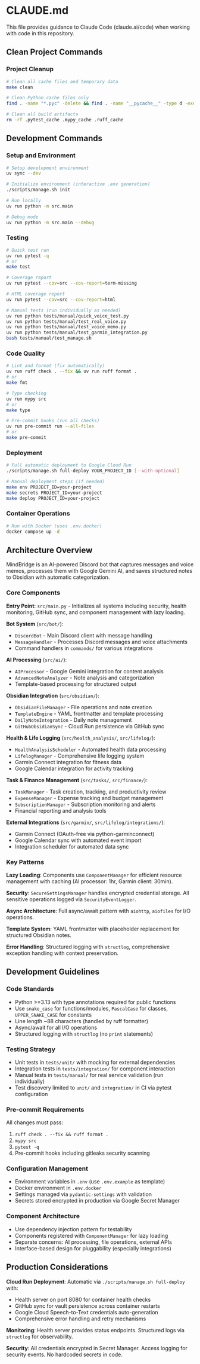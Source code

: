 # CLAUDE.md

This file provides guidance to Claude Code (claude.ai/code) when working with code in this repository.

## Clean Project Commands

### Project Cleanup
```bash
# Clean all cache files and temporary data
make clean

# Clean Python cache files only
find . -name "*.pyc" -delete && find . -name "__pycache__" -type d -exec rm -rf {} +

# Clean all build artifacts
rm -rf .pytest_cache .mypy_cache .ruff_cache
```

## Development Commands

### Setup and Environment
```bash
# Setup development environment
uv sync --dev

# Initialize environment (interactive .env generation)
./scripts/manage.sh init

# Run locally
uv run python -m src.main

# Debug mode
uv run python -m src.main --debug
```

### Testing
```bash
# Quick test run
uv run pytest -q
# or
make test

# Coverage report
uv run pytest --cov=src --cov-report=term-missing

# HTML coverage report
uv run pytest --cov=src --cov-report=html

# Manual tests (run individually as needed)
uv run python tests/manual/quick_voice_test.py
uv run python tests/manual/test_real_voice.py
uv run python tests/manual/test_voice_memo.py
uv run python tests/manual/test_garmin_integration.py
bash tests/manual/test_manage.sh
```

### Code Quality
```bash
# Lint and format (fix automatically)
uv run ruff check . --fix && uv run ruff format .
# or
make fmt

# Type checking
uv run mypy src
# or
make type

# Pre-commit hooks (run all checks)
uv run pre-commit run --all-files
# or
make pre-commit
```

### Deployment
```bash
# Full automatic deployment to Google Cloud Run
./scripts/manage.sh full-deploy YOUR_PROJECT_ID [--with-optional]

# Manual deployment steps (if needed)
make env PROJECT_ID=your-project
make secrets PROJECT_ID=your-project
make deploy PROJECT_ID=your-project
```

### Container Operations
```bash
# Run with Docker (uses .env.docker)
docker compose up -d
```

## Architecture Overview

MindBridge is an AI-powered Discord bot that captures messages and voice memos, processes them with Google Gemini AI, and saves structured notes to Obsidian with automatic categorization.

### Core Components

**Entry Point**: `src/main.py` - Initializes all systems including security, health monitoring, GitHub sync, and component management with lazy loading.

**Bot System** (`src/bot/`):
- `DiscordBot` - Main Discord client with message handling
- `MessageHandler` - Processes Discord messages and voice attachments
- Command handlers in `commands/` for various integrations

**AI Processing** (`src/ai/`):
- `AIProcessor` - Google Gemini integration for content analysis
- `AdvancedNoteAnalyzer` - Note analysis and categorization
- Template-based processing for structured output

**Obsidian Integration** (`src/obsidian/`):
- `ObsidianFileManager` - File operations and note creation
- `TemplateEngine` - YAML frontmatter and template processing
- `DailyNoteIntegration` - Daily note management
- `GitHubObsidianSync` - Cloud Run persistence via GitHub sync

**Health & Life Logging** (`src/health_analysis/`, `src/lifelog/`):
- `HealthAnalysisScheduler` - Automated health data processing
- `LifelogManager` - Comprehensive life logging system
- Garmin Connect integration for fitness data
- Google Calendar integration for activity tracking

**Task & Finance Management** (`src/tasks/`, `src/finance/`):
- `TaskManager` - Task creation, tracking, and productivity review
- `ExpenseManager` - Expense tracking and budget management
- `SubscriptionManager` - Subscription monitoring and alerts
- Financial reporting and analysis tools

**External Integrations** (`src/garmin/`, `src/lifelog/integrations/`):
- Garmin Connect (OAuth-free via python-garminconnect)
- Google Calendar sync with automated event import
- Integration scheduler for automated data sync

### Key Patterns

**Lazy Loading**: Components use `ComponentManager` for efficient resource management with caching (AI processor: 1hr, Garmin client: 30min).

**Security**: `SecureSettingsManager` handles encrypted credential storage. All sensitive operations logged via `SecurityEventLogger`.

**Async Architecture**: Full async/await pattern with `aiohttp`, `aiofiles` for I/O operations.

**Template System**: YAML frontmatter with placeholder replacement for structured Obsidian notes.

**Error Handling**: Structured logging with `structlog`, comprehensive exception handling with context preservation.

## Development Guidelines

### Code Standards
- Python >=3.13 with type annotations required for public functions
- Use `snake_case` for functions/modules, `PascalCase` for classes, `UPPER_SNAKE_CASE` for constants
- Line length ~88 characters (handled by ruff formatter)
- Async/await for all I/O operations
- Structured logging with `structlog` (no `print` statements)

### Testing Strategy
- Unit tests in `tests/unit/` with mocking for external dependencies
- Integration tests in `tests/integration/` for component interaction
- Manual tests in `tests/manual/` for real service validation (run individually)
- Test discovery limited to `unit/` and `integration/` in CI via pytest configuration

### Pre-commit Requirements
All changes must pass:
1. `ruff check . --fix && ruff format .`
2. `mypy src`
3. `pytest -q`
4. Pre-commit hooks including gitleaks security scanning

### Configuration Management
- Environment variables in `.env` (use `.env.example` as template)
- Docker environment in `.env.docker`
- Settings managed via `pydantic-settings` with validation
- Secrets stored encrypted in production via Google Secret Manager

### Component Architecture
- Use dependency injection pattern for testability
- Components registered with `ComponentManager` for lazy loading
- Separate concerns: AI processing, file operations, external APIs
- Interface-based design for pluggability (especially integrations)

## Production Considerations

**Cloud Run Deployment**: Automatic via `./scripts/manage.sh full-deploy` with:
- Health server on port 8080 for container health checks
- GitHub sync for vault persistence across container restarts
- Google Cloud Speech-to-Text credentials auto-generation
- Comprehensive error handling and retry mechanisms

**Monitoring**: Health server provides status endpoints. Structured logs via `structlog` for observability.

**Security**: All credentials encrypted in Secret Manager. Access logging for security events. No hardcoded secrets in code.

